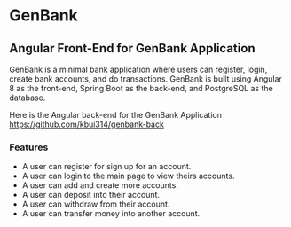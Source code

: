# GenBank
## Angular Front-End for GenBank Application
GenBank is a minimal bank application where users can register, login, create bank accounts, and do transactions.
GenBank is built using Angular 8 as the front-end, Spring Boot as the back-end, and PostgreSQL
as the database. 

Here is the Angular back-end for the GenBank Application https://github.com/kbui314/genbank-back

### Features
* A user can register for sign up for an account.
* A user can login to the main page to view theirs accounts.
* A user can add and create more accounts.
* A user can deposit into their account.
* A user can withdraw from their account.
* A user can transfer money into another account.

